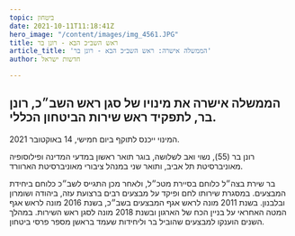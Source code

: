 ```yaml
---
topic: ביטחון
date: 2021-10-11T11:18:41Z
hero_image: "/content/images/img_4561.JPG"
title: ראש השב״כ הבא - רונן בר
article_title: 'הממשלה אישרה: ראש השב״כ הבא - רונן בר'
author: חדשות ישראל

---
```

## הממשלה אישרה את מינויו של סגן ראש השב״כ, רונן בר, לתפקיד ראש שירות הביטחון הכללי.

המינוי ייכנס לתוקף ביום חמישי, 14 באוקטובר 2021.

רונן בר (55), נשוי ואב לשלושה, בוגר תואר ראשון במדעי המדינה ופילוסופיה מאוניברסיטת תל אביב, ותואר שני במנהל ציבורי מאוניברסיטת הארוורד.

בר שירת בצה״ל כלוחם בסיירת מטכ״ל, ולאחר מכן התגייס לשב״כ כלוחם ביחידת המבצעים. במסגרת שירותו לחם ופיקד על מבצעים רבים ברצועת עזה, ביהודה ושומרון ובלבנון. בשנת 2011 מונה לראש אגף המבצעים בשב״כ, בשנת 2016 מונה לראש אגף המטה האחראי על בניין הכח של הארגון ובשנת 2018 מונה לסגן ראש השירות. במהלך השנים הוענקו למבצעים שהוביל בר וליחידות שעמד בראשן מספר פרסי ביטחון.